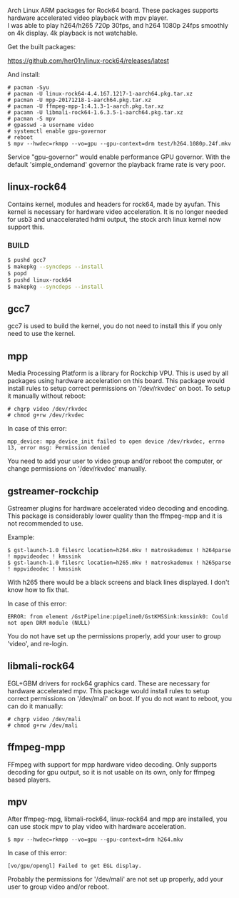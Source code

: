 Arch Linux ARM packages for Rock64 board. 
These packages supports hardware accelerated video playback with mpv player.  
I was able to play h264/h265 720p 30fps, and h264 1080p 24fps smoothly on 4k display.
4k playback is not watchable.

Get the built packages:

https://github.com/her01n/linux-rock64/releases/latest

And install:

    # pacman -Syu
    # pacman -U linux-rock64-4.4.167.1217-1-aarch64.pkg.tar.xz
    # pacman -U mpp-20171218-1-aarch64.pkg.tar.xz
    # pacman -U ffmpeg-mpp-1:4.1.3-1-aarch.pkg.tar.xz
    # pacamn -U libmali-rock64-1.6.3.5-1-aarch64.pkg.tar.xz
    # pacman -S mpv
    # gpasswd -a username video
    # systemctl enable gpu-governor
    # reboot
    $ mpv --hwdec=rkmpp --vo=gpu --gpu-context=drm test/h264.1080p.24f.mkv

Service "gpu-governor" would enable performance GPU governor. 
With the default 'simple_ondemand' governor the playback frame rate is very poor.

## linux-rock64
Contains kernel, modules and headers for rock64, made by ayufan. This kernel is necessary for 
hardware video acceleration. It is no longer needed for usb3 and unaccelerated hdmi output,
the stock arch linux kernel now support this.

### BUILD
```bash
$ pushd gcc7
$ makepkg --syncdeps --install
$ popd
$ pushd linux-rock64
$ makepkg --syncdeps --install
```

## gcc7
gcc7 is used to build the kernel, you do not need to install this if you only need to use the kernel.

## mpp
Media Processing Platform is a library for Rockchip VPU. This is used by all packages using 
hardware acceleration on this board.
This package would install rules to setup correct permissions on '/dev/rkvdec' on boot.
To setup it manually without reboot:

    # chgrp video /dev/rkvdec
    # chmod g+rw /dev/rkvdec

In case of this error:

    mpp_device: mpp_device_init failed to open device /dev/rkvdec, errno 13, error msg: Permission denied
You need to add your user to video group and/or reboot the computer, 
or change permissions on '/dev/rkvdec' manually.

## gstreamer-rockchip
Gstreamer plugins for hardware accelerated video decoding and encoding. 
This package is considerably lower quality than the ffmpeg-mpp and it is not recommended to use.

Example:

    $ gst-launch-1.0 filesrc location=h264.mkv ! matroskademux ! h264parse ! mppvideodec ! kmssink
    $ gst-launch-1.0 filesrc location=h265.mkv ! matroskademux ! h265parse ! mppvideodec ! kmssink
With h265 there would be a black screens and black lines displayed. I don't know how to fix that.

In case of this error:

    ERROR: from element /GstPipeline:pipeline0/GstKMSSink:kmssink0: Could not open DRM module (NULL)
You do not have set up the permissions properly, add your user to group 'video', and re-login.

## libmali-rock64
EGL+GBM drivers for rock64 graphics card. These are necessary for hardware accelerated mpv.
This package would install rules to setup correct permissions on '/dev/mali' on boot.
If you do not want to reboot, you can do it manually:

    # chgrp video /dev/mali
    # chmod g+rw /dev/mali

## ffmpeg-mpp
FFmpeg with support for mpp hardware video decoding. 
Only supports decoding for gpu output, so it is not usable on its own, only for ffmpeg based players.

## mpv
After ffmpeg-mpg, libmali-rock64, linux-rock64 and mpp are installed, 
you can use stock mpv to play video with hardware acceleration.

    $ mpv --hwdec=rkmpp --vo=gpu --gpu-context=drm h264.mkv

In case of this error:

    [vo/gpu/opengl] Failed to get EGL display.
Probably the permissions for '/dev/mali' are not set up properly, 
add your user to group video and/or reboot.

